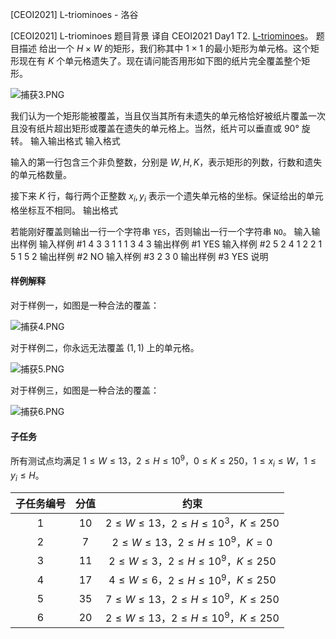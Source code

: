 



[CEOI2021] L-triominoes - 洛谷














[CEOI2021] L-triominoes
题目背景
译自 CEOI2021 Day1 T2. [L-triominoes](https://hsin.hr/ceoi/competition/ceoi2021_day1_tasks.pdf)。
题目描述
给出一个 $H\times W$ 的矩形，我们称其中 $1\times 1$ 的最小矩形为单元格。这个矩形现在有 $K$ 个单元格遗失了。现在请问能否用形如下图的纸片完全覆盖整个矩形。

![捕获3.PNG](https://cdn.luogu.com.cn/upload/image_hosting/ylltjsyr.png)

我们认为一个矩形能被覆盖，当且仅当其所有未遗失的单元格恰好被纸片覆盖一次且没有纸片超出矩形或覆盖在遗失的单元格上。当然，纸片可以垂直或 $90°$ 旋转。
输入输出格式
输入格式

输入的第一行包含三个非负整数，分别是 $W,H,K$，表示矩形的列数，行数和遗失的单元格数量。

接下来 $K$ 行，每行两个正整数 $x_i,y_i$ 表示一个遗失单元格的坐标。保证给出的单元格坐标互不相同。
输出格式

若能刚好覆盖则输出一行一个字符串 `YES`，否则输出一行一个字符串 `NO`。
输入输出样例
输入样例 #1
4 3 3
1 1
1 3
4 3
输出样例 #1
YES
输入样例 #2
5 2 4
1 2
2 1
5 1
5 2
输出样例 #2
NO
输入样例 #3
2 3 0
输出样例 #3
YES
说明
#### 样例解释

对于样例一，如图是一种合法的覆盖：

![捕获4.PNG](https://cdn.luogu.com.cn/upload/image_hosting/xgj9bfbw.png)

对于样例二，你永远无法覆盖 $(1,1)$ 上的单元格。 

![捕获5.PNG](https://cdn.luogu.com.cn/upload/image_hosting/hrrzvyjx.png)

对于样例三，如图是一种合法的覆盖： 

![捕获6.PNG](https://cdn.luogu.com.cn/upload/image_hosting/p5awynm4.png)

#### 子任务

所有测试点均满足 $1\leq W\leq 13$，$2\leq H\leq 10^9$，$0\leq K\leq 250$，$1\leq x_i\leq W$，$1\leq y_i\leq H$。

| 子任务编号 | 分值 |                    约束                     |
| :--------: | :--: | :-----------------------------------------: |
|    $1$     | $10$ | $2\leq W\leq 13$，$2\leq H\leq 10^3$，$K\leq 250$ |
|    $2$     | $7$  | $2\leq W\leq 13$，$2\leq H\leq 10^9$，$K=0$    |
|    $3$     | $11$ |  $2\leq W\leq3$，$2\leq H\leq 10^9$，$K\leq 250$  |
|    $4$     | $17$ | $4\leq W\leq 6$，$2\leq H\leq 10^9$，$K\leq 250$  |
|    $5$     | $35$ | $7\leq W\leq 13$，$2\leq H\leq 10^9$，$K\leq 250$ |
|    $6$     | $20$ | $2\leq W\leq 13$，$2\leq H\leq 10^9$，$K\leq 250$ |






